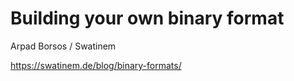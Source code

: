# Building your own binary format

Arpad Borsos / Swatinem

https://swatinem.de/blog/binary-formats/
